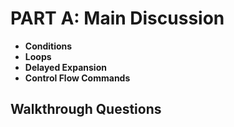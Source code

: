 # PART A: Main Discussion
- **Conditions**
- **Loops**
- **Delayed Expansion**
- **Control Flow Commands**

## Walkthrough Questions
<br>


